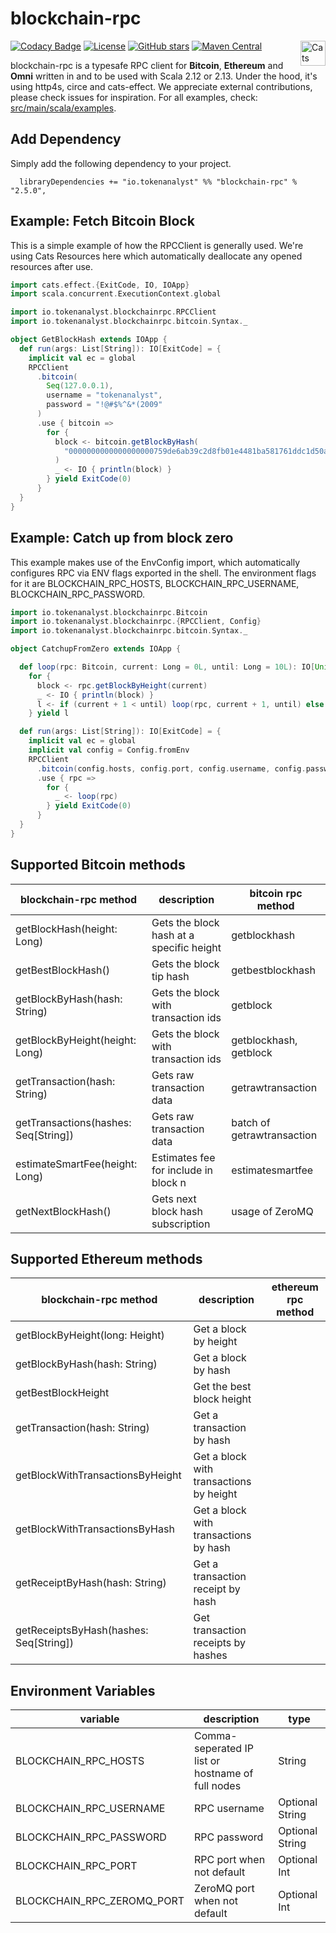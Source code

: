 # blockchain-rpc
[![Codacy Badge](https://api.codacy.com/project/badge/Grade/202ed1ef51524b749560c0ffd78400f7)](https://www.codacy.com/manual/tokenanalyst/bitcoin-rpc?utm_source=github.com&amp;utm_medium=referral&amp;utm_content=tokenanalyst/bitcoin-rpc&amp;utm_campaign=Badge_Grade)
[![License](http://img.shields.io/:license-Apache%202-blue.svg)](http://www.apache.org/licenses/LICENSE-2.0.txt) [![GitHub stars](https://img.shields.io/github/stars/tokenanalyst/blockchain-rpc.svg?style=flat)](https://github.com/tokenanalyst/bitcoin-rpc/stargazers) 
[![Maven Central](https://img.shields.io/maven-central/v/io.tokenanalyst/blockchain-rpc_2.13.svg)](https://search.maven.org/search?q=io.tokenanalyst%20bitcoin-rpc) <img src="https://typelevel.org/cats/img/cats-badge.svg" height="40px" align="right" alt="Cats friendly" /></a>

blockchain-rpc is a typesafe RPC client for **Bitcoin**, **Ethereum** and **Omni** written in and to be used with Scala 2.12 or 2.13. Under the hood, it's using http4s, circe and cats-effect. We appreciate external contributions, please check issues for inspiration. For all examples, check: [src/main/scala/examples](https://github.com/tokenanalyst/bitcoin-rpc/tree/master/src/main/scala/examples).

## Add Dependency

Simply add the following dependency to your project.

```
  libraryDependencies += "io.tokenanalyst" %% "blockchain-rpc" % "2.5.0",
```

## Example: Fetch Bitcoin Block 

This is a simple example of how the RPCClient is generally used. We're using Cats Resources here which automatically deallocate any opened resources after use.

```scala
import cats.effect.{ExitCode, IO, IOApp}
import scala.concurrent.ExecutionContext.global

import io.tokenanalyst.blockchainrpc.RPCClient
import io.tokenanalyst.blockchainrpc.bitcoin.Syntax._

object GetBlockHash extends IOApp {
  def run(args: List[String]): IO[ExitCode] = {
    implicit val ec = global
    RPCClient
      .bitcoin(
        Seq(127.0.0.1),
        username = "tokenanalyst",
        password = "!@#$%^&*(2009"
      )
      .use { bitcoin =>
        for {
          block <- bitcoin.getBlockByHash(
            "0000000000000000000759de6ab39c2d8fb01e4481ba581761ddc1d50a57358d"
          )
          _ <- IO { println(block) }
        } yield ExitCode(0)
      }
  }
}
```

## Example: Catch up from block zero

This example makes use of the EnvConfig import, which automatically configures RPC via ENV flags exported in the shell. The environment flags for it are BLOCKCHAIN_RPC_HOSTS, BLOCKCHAIN_RPC_USERNAME, BLOCKCHAIN_RPC_PASSWORD.

```scala
import io.tokenanalyst.blockchainrpc.Bitcoin
import io.tokenanalyst.blockchainrpc.{RPCClient, Config}
import io.tokenanalyst.blockchainrpc.bitcoin.Syntax._

object CatchupFromZero extends IOApp {

  def loop(rpc: Bitcoin, current: Long = 0L, until: Long = 10L): IO[Unit] =
    for {
      block <- rpc.getBlockByHeight(current)
      _ <- IO { println(block) }
      l <- if (current + 1 < until) loop(rpc, current + 1, until) else IO.unit
    } yield l

  def run(args: List[String]): IO[ExitCode] = {
    implicit val ec = global
    implicit val config = Config.fromEnv
    RPCClient
      .bitcoin(config.hosts, config.port, config.username, config.password)
      .use { rpc =>
        for {
          _ <- loop(rpc)
        } yield ExitCode(0)
      }
  }
}
```

## Supported Bitcoin methods

| blockchain-rpc method  | description  |  bitcoin rpc method |
|---|---|---|
| getBlockHash(height: Long)  | Gets the block hash at a specific height  | getblockhash  |
| getBestBlockHash()  |  Gets the block tip hash | getbestblockhash  |
| getBlockByHash(hash: String)  | Gets the block with transaction ids  | getblock |
| getBlockByHeight(height: Long) | Gets the block with transaction ids  |  getblockhash, getblock |
| getTransaction(hash: String) | Gets raw transaction data | getrawtransaction |
| getTransactions(hashes: Seq[String])  | Gets raw transaction data | batch of getrawtransaction  |
| estimateSmartFee(height: Long) | Estimates fee for include in block n | estimatesmartfee |
| getNextBlockHash()  | Gets next block hash subscription | usage of ZeroMQ |

## Supported Ethereum methods

| blockchain-rpc method | description  |  ethereum rpc method |
|---|---|---|
| getBlockByHeight(long: Height) | Get a block by height | |
| getBlockByHash(hash: String) |Get a block by hash | | 
| getBestBlockHeight | Get the best block height | | 
| getTransaction(hash: String) |Get a transaction by hash| |
| getBlockWithTransactionsByHeight |  Get a block with transactions by height |  |
| getBlockWithTransactionsByHash |Get a block with transactions by hash | |
| getReceiptByHash(hash: String) | Get a transaction receipt by hash | |
| getReceiptsByHash(hashes: Seq[String]) |Get transaction receipts by hashes | | 


## Environment Variables

| variable  | description  | type |
|---|---|---|
| BLOCKCHAIN_RPC_HOSTS  | Comma-seperated IP list or hostname of full nodes | String |
| BLOCKCHAIN_RPC_USERNAME  | RPC username | Optional String |
| BLOCKCHAIN_RPC_PASSWORD  | RPC password | Optional String |
| BLOCKCHAIN_RPC_PORT  | RPC port when not default | Optional Int |
| BLOCKCHAIN_RPC_ZEROMQ_PORT  | ZeroMQ port when not default | Optional Int |
